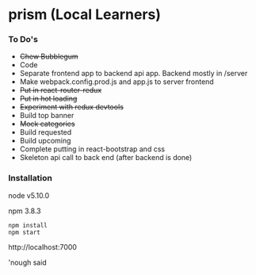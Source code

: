 # prism (Local Learners)

### To Do's

- ~~Chew Bubblegum~~
- Code
- Separate frontend app to backend api app.  Backend mostly in /server
- Make webpack.config.prod.js and app.js to server frontend
- ~~Put in react-router-redux~~
- ~~Put in hot loading~~
- ~~Experiment with redux devtools~~
- Build top banner
- ~~Mock categories~~
- Build requested
- Build upcoming
- Complete putting in react-bootstrap and css
- Skeleton api call to back end (after backend is done)



### Installation

node v5.10.0

npm 3.8.3

```
npm install
npm start
```

http://localhost:7000

'nough said